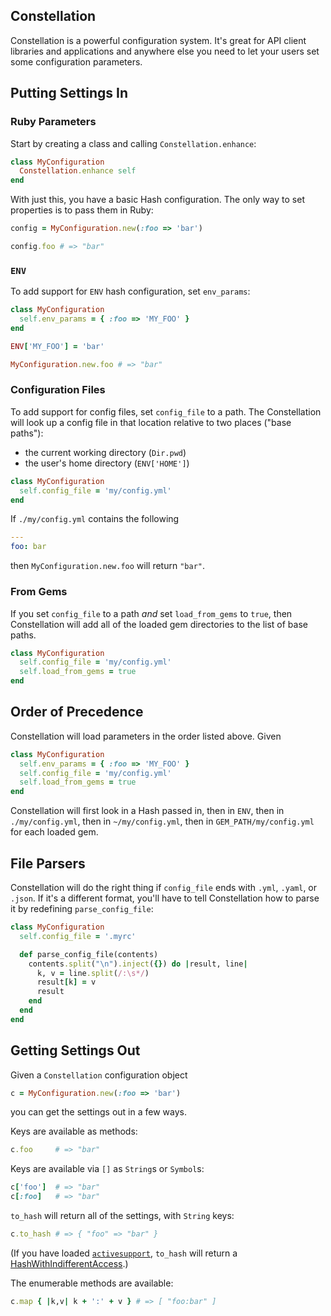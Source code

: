 ## Constellation

Constellation is a powerful configuration system. It's great for
API client libraries and applications and anywhere else you need to
let your users set some configuration parameters.

## Putting Settings In

### Ruby Parameters

Start by creating a class and calling `Constellation.enhance`:

```ruby
class MyConfiguration
  Constellation.enhance self
end
```

With just this, you have a basic Hash configuration. The only way to set
properties is to pass them in Ruby:

```ruby
config = MyConfiguration.new(:foo => 'bar')

config.foo # => "bar"
```

### `ENV`

To add support for `ENV` hash configuration, set `env_params`:

```ruby
class MyConfiguration
  self.env_params = { :foo => 'MY_FOO' }
end

ENV['MY_FOO'] = 'bar'

MyConfiguration.new.foo # => "bar"
```

### Configuration Files

To add support for config files, set `config_file` to a path. The Constellation
will look up a config file in that location relative to two places ("base paths"):

 * the current working directory (`Dir.pwd`)
 * the user's home directory (`ENV['HOME']`)

```ruby
class MyConfiguration
  self.config_file = 'my/config.yml'
end
```

If `./my/config.yml` contains the following

```yml
---
foo: bar
```

then `MyConfiguration.new.foo` will return `"bar"`.

### From Gems

If you set `config_file` to a path *and* set `load_from_gems` to `true`, then
Constellation will add all of the loaded gem directories to the list of base paths.

```ruby
class MyConfiguration
  self.config_file = 'my/config.yml'
  self.load_from_gems = true
end
```

## Order of Precedence

Constellation will load parameters in the order listed above. Given

```ruby
class MyConfiguration
  self.env_params = { :foo => 'MY_FOO' }
  self.config_file = 'my/config.yml'
  self.load_from_gems = true
end
```

Constellation will first look in a Hash passed in, then in `ENV`, then in
`./my/config.yml`, then in `~/my/config.yml`, then in `GEM_PATH/my/config.yml` for
each loaded gem.

## File Parsers

Constellation will do the right thing if `config_file` ends with `.yml`, `.yaml`, or
`.json`. If it's a different format, you'll have to tell Constellation how to parse it
by redefining `parse_config_file`:

```ruby
class MyConfiguration
  self.config_file = '.myrc'

  def parse_config_file(contents)
    contents.split("\n").inject({}) do |result, line|
      k, v = line.split(/:\s*/)
      result[k] = v
      result
    end
  end
end
```

## Getting Settings Out

Given a `Constellation` configuration object

```ruby
c = MyConfiguration.new(:foo => 'bar')
```

you can get the settings out in a few ways.

Keys are available as methods:

```ruby
c.foo     # => "bar"
```

Keys are available via `[]` as `String`s or `Symbol`s:

```ruby
c['foo']  # => "bar"
c[:foo]   # => "bar"
```

`to_hash` will return all of the settings, with `String` keys:

```ruby
c.to_hash # => { "foo" => "bar" }
```

(If you have loaded [`activesupport`](http://rubygems.org/gems/activesupport),
`to_hash` will return a
[HashWithIndifferentAccess](http://guides.rubyonrails.org/active_support_core_extensions.html#indifferent-access).)

The enumerable methods are available:

```ruby
c.map { |k,v| k + ':' + v } # => [ "foo:bar" ]
```
